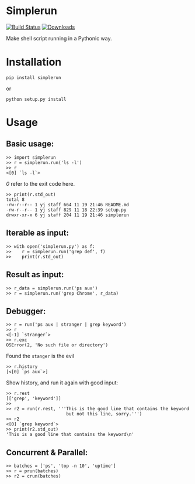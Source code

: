 Simplerun
=========

[![Build Status](https://travis-ci.org/netspyer/simplerun.png?branch=dev)](https://travis-ci.org/netspyer/simplerun)
[![Downloads](https://pypip.in/d/simplerun/badge.png)](https://crate.io/package/simplerun)

Make shell script running in a Pythonic way.

Installation
============

    pip install simplerun

or

    python setup.py install

Usage
=====

Basic usage:
------------

    >> import simplerun
    >> r = simplerun.run('ls -l')
    >> r
    <[0] `ls -l`>

*0* refer to the exit code here.


    >> print(r.std_out)
    total 8
    -rw-r--r-- 1 yj staff 664 11 19 21:46 README.md
    -rw-r--r-- 1 yj staff 829 11 18 22:39 setup.py
    drwxr-xr-x 6 yj staff 204 11 19 21:46 simplerun


Iterable as input:
------------------

    >> with open('simplerun.py') as f:
    >>    r = simplerun.run('grep def', f)
    >>    print(r.std_out)


Result as input:
----------------

    >> r_data = simplerun.run('ps aux')
    >> r = simplerun.run('grep Chrome', r_data)

Debugger:
---------

    >> r = run('ps aux | stranger | grep keyword')
    >> r
    <[-1] `stranger`>
    >> r.exc
    OSError(2, 'No such file or directory')

Found the `stanger` is the evil

    >> r.history
    [<[0] `ps aux`>]

Show history, and run it again with good input:

    >> r.rest
    [['grep', 'keyword']]
    >>
    >> r2 = run(r.rest, '''This is the good line that contains the keyword
                           but not this line, sorry.''')
    >> r2
    <[0] `grep keyword`>
    >> print(r2.std_out)
    'This is a good line that contains the keyword\n'


Concurrent & Parallel:
----------------------

    >> batches = ['ps', 'top -n 10', 'uptime']
    >> r = prun(batches)
    >> r2 = crun(batches)
